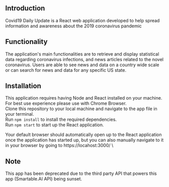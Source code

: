 ## Introduction

Covid19 Daily Update is a React web application developed to help spread information and awareness about the 2019 coronavirus pandemic

## Functionality

The application's main functionalities are to retrieve and display statistical data regarding coronavirus infections, and news articles related to the novel coronavirus. Users are able to see news and data on a country wide scale or can search for news and data for any specific US state.

## Installation

This application requires having Node and React installed on your machine. For best use experience please use with Chrome Browser.\
Clone this repository to your local machine and navigate to the app file in your terminal.\
Run `npm install` to install the required dependencies.\
Run `npm start` to start up the React application.

Your default browser should automatically open up to the React application once the application has started up,
but you can also manually navigate to it in your browser by going to https://locahost:3000/ \

## Note

This app has been deprecated due to the third party API that powers this app (Smartable.AI API) being sunset.
